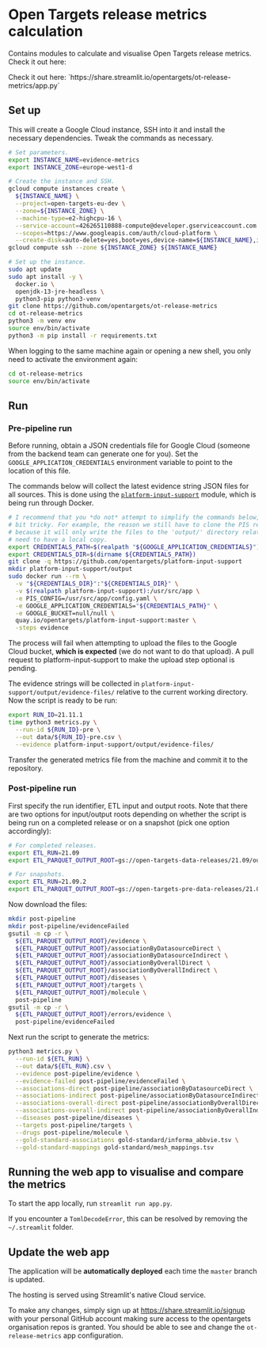 # Open Targets release metrics calculation

Contains modules to calculate and visualise Open Targets release metrics.
Check it out here:
<p class="callout info">Check it out here: `https://share.streamlit.io/opentargets/ot-release-metrics/app.py`</p>

## Set up
This will create a Google Cloud instance, SSH into it and install the necessary dependencies. Tweak the commands as necessary.

```bash
# Set parameters.
export INSTANCE_NAME=evidence-metrics
export INSTANCE_ZONE=europe-west1-d

# Create the instance and SSH.
gcloud compute instances create \
  ${INSTANCE_NAME} \
  --project=open-targets-eu-dev \
  --zone=${INSTANCE_ZONE} \
  --machine-type=e2-highcpu-16 \
  --service-account=426265110888-compute@developer.gserviceaccount.com \
  --scopes=https://www.googleapis.com/auth/cloud-platform \
  --create-disk=auto-delete=yes,boot=yes,device-name=${INSTANCE_NAME},image=projects/ubuntu-os-cloud/global/images/ubuntu-2004-focal-v20210927,mode=rw,size=1000,type=projects/open-targets-eu-dev/zones/europe-west1-d/diskTypes/pd-balanced
gcloud compute ssh --zone ${INSTANCE_ZONE} ${INSTANCE_NAME}

# Set up the instance.
sudo apt update
sudo apt install -y \
  docker.io \
  openjdk-13-jre-headless \
  python3-pip python3-venv
git clone https://github.com/opentargets/ot-release-metrics
cd ot-release-metrics
python3 -m venv env
source env/bin/activate
python3 -m pip install -r requirements.txt
```

When logging to the same machine again or opening a new shell, you only need to activate the environment again:
```bash
cd ot-release-metrics
source env/bin/activate
```

## Run

### Pre-pipeline run
Before running, obtain a JSON credentials file for Google Cloud (someone from the backend team can generate one for you). Set the `GOOGLE_APPLICATION_CREDENTIALS` environment variable to point to the location of this file.

The commands below will collect the latest evidence string JSON files for all sources. This is done using the [`platform-input-support`](https://github.com/opentargets/platform-input-support) module, which is being run through Docker.

```bash
# I recommend that you *do not* attempt to simplify the commands below, as the way PIS writes the output files can be a
# bit tricky. For example, the reason we still have to clone the PIS repository, even though running via Docker, is
# because it will only write the files to the 'output/' directory relative to its code root; and to properly map this we
# need to have a local copy.
export CREDENTIALS_PATH=$(realpath "${GOOGLE_APPLICATION_CREDENTIALS}")
export CREDENTIALS_DIR=$(dirname ${CREDENTIALS_PATH})
git clone -q https://github.com/opentargets/platform-input-support
mkdir platform-input-support/output
sudo docker run --rm \
  -v "${CREDENTIALS_DIR}":"${CREDENTIALS_DIR}" \
  -v $(realpath platform-input-support):/usr/src/app \
  -e PIS_CONFIG=/usr/src/app/config.yaml \
  -e GOOGLE_APPLICATION_CREDENTIALS="${CREDENTIALS_PATH}" \
  -e GOOGLE_BUCKET=null/null \
  quay.io/opentargets/platform-input-support:master \
  -steps evidence
```

The process will fail when attempting to upload the files to the Google Cloud bucket, **which is expected** (we do not want to do that upload). A pull request to platform-input-support to make the upload step optional is pending.

The evidence strings will be collected in `platform-input-support/output/evidence-files/` relative to the current working directory. Now the script is ready to be run:

```bash
export RUN_ID=21.11.1
time python3 metrics.py \
  --run-id ${RUN_ID}-pre \
  --out data/${RUN_ID}-pre.csv \
  --evidence platform-input-support/output/evidence-files/
```

Transfer the generated metrics file from the machine and commit it to the repository.

### Post-pipeline run
First specify the run identifier, ETL input and output roots. Note that there are two options for input/output roots depending on whether the script is being run on a completed release or on a snapshot (pick one option accordingly):
```bash
# For completed releases.
export ETL_RUN=21.09
export ETL_PARQUET_OUTPUT_ROOT=gs://open-targets-data-releases/21.09/output/etl/parquet

# For snapshots.
export ETL_RUN=21.09.2
export ETL_PARQUET_OUTPUT_ROOT=gs://open-targets-pre-data-releases/21.09.2/output/etl/parquet
```

Now download the files:
```bash
mkdir post-pipeline
mkdir post-pipeline/evidenceFailed
gsutil -m cp -r \
  ${ETL_PARQUET_OUTPUT_ROOT}/evidence \
  ${ETL_PARQUET_OUTPUT_ROOT}/associationByDatasourceDirect \
  ${ETL_PARQUET_OUTPUT_ROOT}/associationByDatasourceIndirect \
  ${ETL_PARQUET_OUTPUT_ROOT}/associationByOverallDirect \
  ${ETL_PARQUET_OUTPUT_ROOT}/associationByOverallIndirect \
  ${ETL_PARQUET_OUTPUT_ROOT}/diseases \
  ${ETL_PARQUET_OUTPUT_ROOT}/targets \
  ${ETL_PARQUET_OUTPUT_ROOT}/molecule \
  post-pipeline
gsutil -m cp -r \
  ${ETL_PARQUET_OUTPUT_ROOT}/errors/evidence \
  post-pipeline/evidenceFailed
```

Next run the script to generate the metrics:
```bash
python3 metrics.py \
  --run-id ${ETL_RUN} \
  --out data/${ETL_RUN}.csv \
  --evidence post-pipeline/evidence \
  --evidence-failed post-pipeline/evidenceFailed \
  --associations-direct post-pipeline/associationByDatasourceDirect \
  --associations-indirect post-pipeline/associationByDatasourceIndirect \
  --associations-overall-direct post-pipeline/associationByOverallDirect \
  --associations-overall-indirect post-pipeline/associationByOverallIndirect \
  --diseases post-pipeline/diseases \
  --targets post-pipeline/targets \
  --drugs post-pipeline/molecule \
  --gold-standard-associations gold-standard/informa_abbvie.tsv \
  --gold-standard-mappings gold-standard/mesh_mappings.tsv
```

## Running the web app to visualise and compare the metrics
To start the app locally, run `streamlit run app.py`.

If you encounter a `TomlDecodeError`, this can be resolved by removing the `~/.streamlit` folder.

## Update the web app
The application will be **automatically deployed** each time the `master` branch is updated.

The hosting is served using Streamlit's native Cloud service.

To make any changes, simply sign up at https://share.streamlit.io/signup with your personal GitHub account making sure access to the opentargets organisation repos is granted. You should be able to see and change the `ot-release-metrics` app configuration.